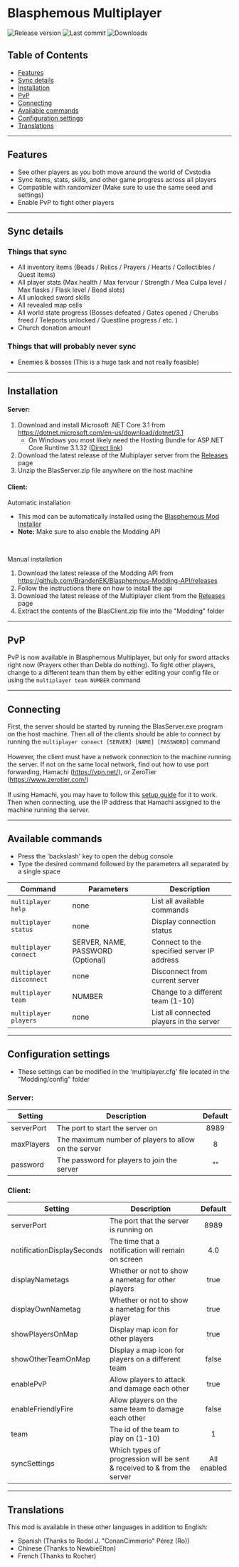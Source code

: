 # Blasphemous Multiplayer
![Release version](https://img.shields.io/github/v/release/BrandenEK/Blasphemous-Multiplayer)
![Last commit](https://img.shields.io/github/last-commit/BrandenEK/Blasphemous-Multiplayer?color=important)
![Downloads](https://img.shields.io/github/downloads/BrandenEK/Blasphemous-Multiplayer/total?color=success)

## Table of Contents

- [Features](https://github.com/BrandenEK/Blasphemous-Multiplayer#features)
- [Sync details](https://github.com/BrandenEK/Blasphemous-Multiplayer#sync-details)
- [Installation](https://github.com/BrandenEK/Blasphemous-Multiplayer#installation)
- [PvP](https://github.com/BrandenEK/Blasphemous-Multiplayer#pvp)
- [Connecting](https://github.com/BrandenEK/Blasphemous-Multiplayer#connecting)
- [Available commands](https://github.com/BrandenEK/Blasphemous-Multiplayer#available-commands)
- [Configuration settings](https://github.com/BrandenEK/Blasphemous-Multiplayer#configuration-settings)
- [Translations](https://github.com/BrandenEK/Blasphemous-Multiplayer#translations)

---

## Features

- See other players as you both move around the world of Cvstodia
- Sync items, stats, skills, and other game progress across all players
- Compatible with randomizer (Make sure to use the same seed and settings)
- Enable PvP to fight other players

---

## Sync details

### Things that sync

- All inventory items (Beads / Relics / Prayers / Hearts / Collectibles / Quest items)
- All player stats (Max health / Max fervour / Strength / Mea Culpa level / Max flasks / Flask level / Bead slots)
- All unlocked sword skills
- All revealed map cells
- All world state progress (Bosses defeated / Gates opened / Cherubs freed / Teleports unlocked / Questline progress / etc. )
- Church donation amount

### Things that will probably never sync

- Enemies & bosses (This is a huge task and not really feasible)

---

## Installation

#### Server:
1. Download and install Microsoft .NET Core 3.1 from https://dotnet.microsoft.com/en-us/download/dotnet/3.1
    - On Windows you most likely need the Hosting Bundle for ASP.NET Core Runtime 3.1.32 ([Direct link](https://download.visualstudio.microsoft.com/download/pr/6744eb9d-dcd4-4386-9d87-b03b70fc58ce/818fadf3f3d919c17ba845b2195bfd9b/dotnet-hosting-3.1.32-win.exe
))
2. Download the latest release of the Multiplayer server from the [Releases](https://github.com/BrandenEK/Blasphemous-Multiplayer/releases) page
3. Unzip the BlasServer.zip file anywhere on the host machine

#### Client:

Automatic installation
- This mod can be automatically installed using the [Blasphemous Mod Installer](https://github.com/BrandenEK/Blasphemous-Mod-Installer)<br>
- **Note:** Make sure to also enable the Modding API<br>
<br>

Manual installation
1. Download the latest release of the Modding API from https://github.com/BrandenEK/Blasphemous-Modding-API/releases
2. Follow the instructions there on how to install the api
3. Download the latest release of the Multiplayer client from the [Releases](https://github.com/BrandenEK/Blasphemous-Multiplayer/releases) page
4. Extract the contents of the BlasClient.zip file into the "Modding" folder

---

## PvP

PvP is now available in Blasphemous Multiplayer, but only for sword attacks right now (Prayers other than Debla do nothing).  To fight other players, change to a different team than them by either editing your config file or using the ```multiplayer team NUMBER``` command

---

## Connecting

First, the server should be started by running the BlasServer.exe program on the host machine.  Then all of the clients should be able to connect by running the ```multiplayer connect [SERVER] [NAME] [PASSWORD]``` command
<br><br>
However, the client must have a network connection to the machine running the server.  If not on the same local network, find out how to use port forwarding, Hamachi (https://vpn.net/), or ZeroTier (https://www.zerotier.com/)
<br><br>
If using Hamachi, you may have to follow this [setup guide](https://github.com/BrandenEK/Windwaker-coop#how-to-set-up-hamachi-to-simulate-a-local-network) for it to work.  Then when connecting, use the IP address that Hamachi assigned to the machine running the server.

---

## Available commands
- Press the 'backslash' key to open the debug console
- Type the desired command followed by the parameters all separated by a single space

| Command | Parameters | Description |
| ------- | ----------- | ------- |
| `multiplayer help` | none | List all available commands |
| `multiplayer status` | none | Display connection status |
| `multiplayer connect` | SERVER, NAME, PASSWORD (Optional) | Connect to the specified server IP address |
| `multiplayer disconnect` | none | Disconnect from current server |
| `multiplayer team` | NUMBER | Change to a different team (1-10) |
| `multiplayer players` | none | List all connected players in the server |

---

## Configuration settings
- These settings can be modified in the 'multiplayer.cfg' file located in the "Modding/config" folder

### Server:

| Setting | Description | Default |
| ------- | ----------- | :-----: |
| serverPort | The port to start the server on | 8989 |
| maxPlayers| The maximum number of players to allow on the server| 8 |
| password | The password for players to join the server | "" |

### Client:

| Setting | Description | Default |
| ------- | ----------- | :-----: |
| serverPort | The port that the server is running on | 8989 |
| notificationDisplaySeconds | The time that a notification will remain on screen | 4.0 |
| displayNametags | Whether or not to show a nametag for other players | true |
| displayOwnNametag | Whether or not to show a nametag for this player | true |
| showPlayersOnMap | Display map icon for other players | true |
| showOtherTeamOnMap | Display a map icon for players on a different team | false |
| enablePvP | Allow players to attack and damage each other | true |
| enableFriendlyFire | Allow players on the same team to damage each other | false |
| team | The id of the team to play on (1-10) | 1 |
| syncSettings | Which types of progression will be sent & received to & from the server | All enabled |

---

## Translations

This mod is available in these other languages in addition to English:
- Spanish (Thanks to Rodol J. "ConanCimmerio" Pérez (Ro))
- Chinese (Thanks to NewbieElton)
- French  (Thanks to Rocher)
